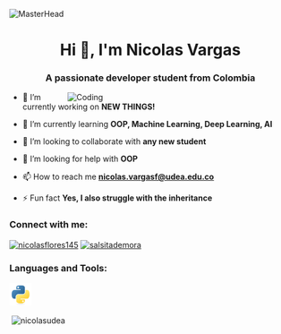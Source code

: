 ![MasterHead](https://raw.githubusercontent.com/gist/brudnak/aba00c9a1c92d226f68e8ad8ba1e0a40/raw/e1e4a92f6072d15014f19aa8903d24a1ac0c41a4/nyan-cat.gif)
<h1 align="center">Hi 👋, I'm Nicolas Vargas</h1>
<h3 align="center">A passionate developer student from Colombia</h3>
<img align="right" alt="Coding" width="400" src="https://gifdb.com/images/high/coding-animated-laptop-flow-stream-ja04010rm5o68zfk.gif">

- 🔭 I’m currently working on **NEW THINGS!**

- 🌱 I’m currently learning **OOP, Machine Learning, Deep Learning, AI**

- 👯 I’m looking to collaborate with **any new student**

- 🤝 I’m looking for help with **OOP**

- 📫 How to reach me **nicolas.vargasf@udea.edu.co**

- ⚡ Fun fact **Yes, I also struggle with the inheritance**

<h3 align="left">Connect with me:</h3>
<p align="left">
<a href="https://linkedin.com/in/nicolasflores145" target="blank"><img align="center" src="https://raw.githubusercontent.com/rahuldkjain/github-profile-readme-generator/master/src/images/icons/Social/linked-in-alt.svg" alt="nicolasflores145" height="30" width="40" /></a>
<a href="https://instagram.com/salsitademora" target="blank"><img align="center" src="https://raw.githubusercontent.com/rahuldkjain/github-profile-readme-generator/master/src/images/icons/Social/instagram.svg" alt="salsitademora" height="30" width="40" /></a>
</p>

<h3 align="left">Languages and Tools:</h3>
<p align="left"> <a href="https://www.python.org" target="_blank" rel="noreferrer"> <img src="https://raw.githubusercontent.com/devicons/devicon/master/icons/python/python-original.svg" alt="python" width="40" height="40"/> </a> </p>

<p>&nbsp;<img align="center" src="https://github-readme-stats.vercel.app/api?username=nicolasudea&show_icons=true&locale=en" alt="nicolasudea" /></p>
